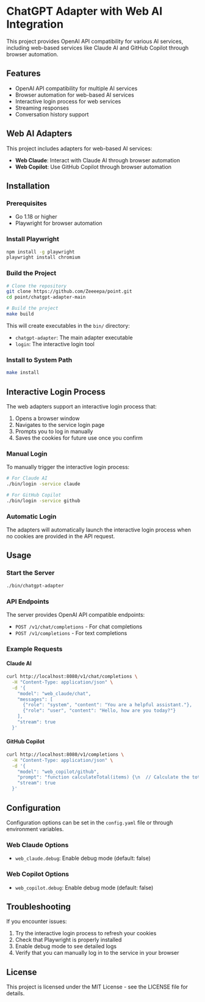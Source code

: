 # ChatGPT Adapter with Web AI Integration

This project provides OpenAI API compatibility for various AI services, including web-based services like Claude AI and GitHub Copilot through browser automation.

## Features

- OpenAI API compatibility for multiple AI services
- Browser automation for web-based AI services
- Interactive login process for web services
- Streaming responses
- Conversation history support

## Web AI Adapters

This project includes adapters for web-based AI services:

- **Web Claude**: Interact with Claude AI through browser automation
- **Web Copilot**: Use GitHub Copilot through browser automation

## Installation

### Prerequisites

- Go 1.18 or higher
- Playwright for browser automation

### Install Playwright

```bash
npm install -g playwright
playwright install chromium
```

### Build the Project

```bash
# Clone the repository
git clone https://github.com/Zeeeepa/point.git
cd point/chatgpt-adapter-main

# Build the project
make build
```

This will create executables in the `bin/` directory:
- `chatgpt-adapter`: The main adapter executable
- `login`: The interactive login tool

### Install to System Path

```bash
make install
```

## Interactive Login Process

The web adapters support an interactive login process that:

1. Opens a browser window
2. Navigates to the service login page
3. Prompts you to log in manually
4. Saves the cookies for future use once you confirm

### Manual Login

To manually trigger the interactive login process:

```bash
# For Claude AI
./bin/login -service claude

# For GitHub Copilot
./bin/login -service github
```

### Automatic Login

The adapters will automatically launch the interactive login process when no cookies are provided in the API request.

## Usage

### Start the Server

```bash
./bin/chatgpt-adapter
```

### API Endpoints

The server provides OpenAI API compatible endpoints:

- `POST /v1/chat/completions` - For chat completions
- `POST /v1/completions` - For text completions

### Example Requests

#### Claude AI

```bash
curl http://localhost:8080/v1/chat/completions \
  -H "Content-Type: application/json" \
  -d '{
    "model": "web_claude/chat",
    "messages": [
      {"role": "system", "content": "You are a helpful assistant."},
      {"role": "user", "content": "Hello, how are you today?"}
    ],
    "stream": true
  }'
```

#### GitHub Copilot

```bash
curl http://localhost:8080/v1/completions \
  -H "Content-Type: application/json" \
  -d '{
    "model": "web_copilot/github",
    "prompt": "function calculateTotal(items) {\n  // Calculate the total price of all items\n  ",
    "stream": true
  }'
```

## Configuration

Configuration options can be set in the `config.yaml` file or through environment variables.

### Web Claude Options

- `web_claude.debug`: Enable debug mode (default: false)

### Web Copilot Options

- `web_copilot.debug`: Enable debug mode (default: false)

## Troubleshooting

If you encounter issues:

1. Try the interactive login process to refresh your cookies
2. Check that Playwright is properly installed
3. Enable debug mode to see detailed logs
4. Verify that you can manually log in to the service in your browser

## License

This project is licensed under the MIT License - see the LICENSE file for details.

